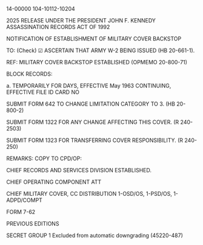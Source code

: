 14-00000
104-10112-10204

2025 RELEASE UNDER THE PRESIDENT JOHN F. KENNEDY ASSASSINATION RECORDS ACT OF 1992

NOTIFICATION OF ESTABLISHMENT
OF MILITARY COVER BACKSTOP

TO:
(Check)
☑ ASCERTAIN THAT ARMY W-2 BEING ISSUED (HB 20-661-1).

REF:
MILITARY COVER BACKSTOP ESTABLISHED
(OPMEMO 20-800-71)

BLOCK RECORDS:

a. TEMPORARILY FOR DAYS, EFFECTIVE May 1963
CONTINUING, EFFECTIVE FILE ID CARD NO

SUBMIT FORM 642 TO CHANGE LIMITATION CATEGORY TO 3. (HB 20-800-2)

SUBMIT FORM 1322 FOR ANY CHANGE AFFECTING THIS COVER. (R 240-2503)

SUBMIT FORM 1323 FOR TRANSFERRING COVER RESPONSIBILITY. (R 240-250)

REMARKS:
COPY TO CPD/OP:

CHIEF RECORDS AND SERVICES DIVISION
ESTABLISHED.

CHIEF OPERATING COMPONENT
ATT

CHIEF MILITARY COVER, CC
DISTRIBUTION 1-OSD/OS, 1-PSD/OS, 1-ADPD/COMPT

FORM
7-62

PREVIOUS EDITIONS

SECRET
GROUP 1
Excluded from automatic downgrading
(45220-487)
